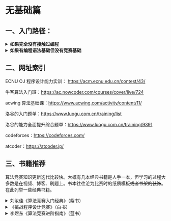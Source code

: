 # 无基础篇

## 一、入门路径：

<details>

<summary><strong>如果完全没有接触过编程</strong></summary>

尽快学完 C 语言语法，指针、宏定义之类可以不用深究，阅读代码时能看懂即可。

然后学 c++ 常用 stl，例如 vector set map 和 algorithm 库的常用函数，不用全部记忆，写题时遇到不认识的查一下含义和用法，慢慢积累即可。

然后开始写一些水题，例如我校 OJ 上的程序设计实训等，熟悉以上两个部分内容。（这个题单可能也有一些难度较高的题，但有大量充足只需要语法知识的水题，可以根据自己的能力做，主要是为了熟悉语法和准备基本的 coding 能力。）

尽量在大一第一个学期，放寒假之前解决上述的语法基础，以及二分 dfs bfs这种入门算法。

</details>

<details>

<summary><strong>如果有编程语法基础但没有竞赛基础</strong></summary>

目前入门算法竞赛比较主流的网课是牛客的算法入门班 acwing的算法基础课。

看课程的同时一定要关注代码实现，一些基础的算法思路不难理解，但拿到题容易无从下手。

题目的方面可以做一做牛客/acwing上与课程配套的题目，或者洛谷的入门题单。

掌握基础的二分 dfs bfs 动态规划等等后，大概在大一寒假，可以开始打一些在线的比赛。主流网站是codeforces和atcoder。

这个时候会有一些“学的算法用不上，题还是不会写”的感觉。因为这两个网站的题目很偏思维性，很多题目可能没有特定的算法。我个人认为仅靠大二上学期结束时专业必修课课内学习的算法知识，加上足够好的 coding 实现能力和思维能力，可以在 codeforces 上达到至少1600分。

目前达到区域赛铜牌甚至部分场次的银牌，可能不需要很高深的算法，而是思维能力和简单题的手速非常重要。打完一定要补题。刚开始可能cf div2只能做一两题，atcoder abc只能写三题，但题一定要尽力补，遇到没见过的算法可以学一学，至少比赛时尝试开过的题要补。

同时算法还要继续学。我当时跟的是牛客的算法入门班，到大一暑假结束它涉及的算法基本学完了。课后习题不会做很正常，视频里讲过的尽量写出来。如果能掌握入门班的算法+足够好的思维题能力应该可以在区域赛拿到银牌。

学新算法时也可以看看洛谷的“能力全面提升综合题单”中对应的专题，专题分类和题解都比较详细，对学习一个新算法过程中从“理解算法思路”到“了解如何在最初级的模板题上运用”这个过程非常友好。

更高难度的算法可能以我现在的水平无法给出可参考的建议了，相信到那时走到这里的你们也会对算法竞赛以及后续的学习有自己的了解和想法。

大一暑假结束时应该就会初步组队，有了自己的队伍后善用codeforces gym里的比赛资源，三个人协调时间打一下模拟赛，入门班难度的算法最好三个人都会，后面的可以开始分工了，但同一部分内容最好有两个人会，避免比赛时一个人卡题。

</details>

## 二、网址索引

ECNU OJ 程序设计能力实训： https://acm.ecnu.edu.cn/contest/43/

牛客算法入门班：https://ac.nowcoder.com/courses/cover/live/724

acwing 算法基础课：https://www.acwing.com/activity/content/11/

洛谷的入门题单：https://www.luogu.com.cn/training/list

洛谷的能力全面提升综合题单：https://www.luogu.com.cn/training/9391

codeforces：https://codeforces.com/

atcoder：https://atcoder.jp/

## 三、书籍推荐

算法竞赛知识更新迭代比较快。大概有几本经典书籍是人手一本，但学习的过程大多数是在视频、博客、刷题上。书本往往沦为比赛时的纸质模板~~或者书架的装饰~~。在此列举一些经典书籍。

<details>

<summary>刘汝佳《算法竞赛入门经典》（紫书）</summary>

内容丰富，算法全（尤其一些比较进阶的算法）。由于出版时间较早，书中选择的一些题目比较老旧，代码风格也与现在不太匹配。并且难度丝毫没有入门的自觉 ... ...不过还是会出现在所有入门指南上的经典书籍。

</details>

<details>

<summary>《挑战程序设计竞赛》（白书）</summary>

这个相对来说对入门选手比较友好，但涉及的算法有限，新手可以入一本。

</details>

<details>

<summary>李煜东《算法竞赛进阶指南》（蓝书）</summary>

~~被队友安利到的一本书~~。个人比较习惯比赛时作为板子携带，印刷和代码风格易懂。难度比白书高一些，但总体来说涉及进阶算法仍然不算多。好像是一本偏 oi 的书，对于 icpc 中会出现的例如计算几何一类的题书中没有收录。

以上三本书是我真的看过的，网上还有众多相关的书籍，因为没有看过就不再赘述了。其实在银牌及以下的阶段，涉及的算法在每本书里大同小异，并且我认为算法学习更多依靠网络资源，不用在书本的选择上过多纠结。

</details>


